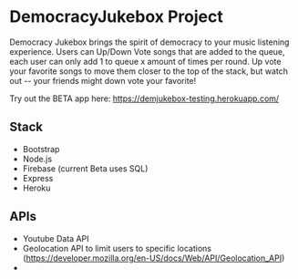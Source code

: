 # DemocracyJukebox Project


Democracy Jukebox brings the spirit of democracy to your music listening experience. Users can Up/Down Vote songs that are added to the queue, each user can only add 1 to queue x amount of times per round. Up vote your favorite songs to move them closer to the top of the stack, but watch out -- your friends might down vote your favorite!


Try out the BETA app here:  https://demjukebox-testing.herokuapp.com/

## Stack
- Bootstrap
- Node.js
- Firebase (current Beta uses SQL)
- Express
- Heroku

## APIs
- Youtube Data API
- Geolocation API to limit users to specific locations (https://developer.mozilla.org/en-US/docs/Web/API/Geolocation_API)
-

